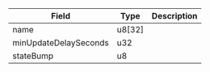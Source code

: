 

| Field | Type | Description |
|--|--|--|
| name |  u8[32] |  |
| minUpdateDelaySeconds |  u32 |  |
| stateBump |  u8 |  |
